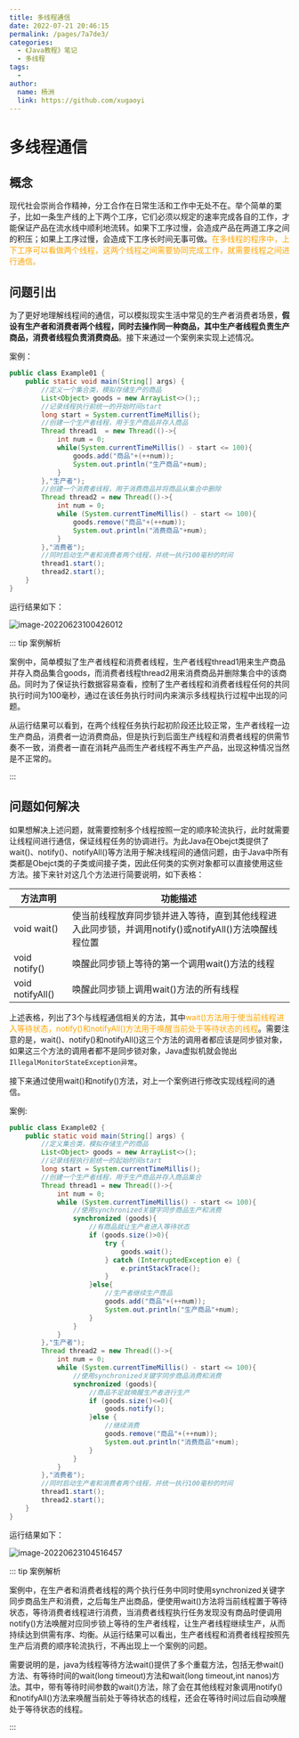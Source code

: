 ```yaml
---
title: 多线程通信
date: 2022-07-21 20:46:15
permalink: /pages/7a7de3/
categories:
  - 《Java教程》笔记
  - 多线程
tags:
  - 
author: 
  name: 杨洲
  link: https://github.com/xugaoyi
---
```

# 多线程通信

## 概念

现代社会崇尚合作精神，分工合作在日常生活和工作中无处不在。举个简单的栗子，比如一条生产线的上下两个工序，它们必须以规定的速率完成各自的工作，才能保证产品在流水线中顺利地流转。如果下工序过慢，会造成产品在两道工序之间的积压；如果上工序过慢，会造成下工序长时间无事可做。<span style="color:orange">在多线程的程序中，上下工序可以看做两个线程，这两个线程之间需要协同完成工作，就需要线程之间进行通信。</span>

## 问题引出

为了更好地理解线程间的通信，可以模拟现实生活中常见的生产者消费者场景，**假设有生产者和消费者两个线程，同时去操作同一种商品，其中生产者线程负责生产商品，消费者线程负责消费商品**。接下来通过一个案例来实现上述情况。

案例：

````java
public class Example01 {
    public static void main(String[] args) {
        //定义一个集合类，模拟存储生产的商品
        List<Object> goods = new ArrayList<>();;
        //记录线程执行前统一的开始时间start
        long start = System.currentTimeMillis();
        //创建一个生产者线程，用于生产商品并存入商品
        Thread thread1  = new Thread(()->{
            int num = 0;
            while(System.currentTimeMillis() - start <= 100){
                goods.add("商品"+(++num));
                System.out.println("生产商品"+num);
            }
        },"生产者");
        //创建一个消费者线程，用于消费商品并将商品从集合中删除
        Thread thread2 = new Thread(()->{
            int num = 0;
            while (System.currentTimeMillis() - start <= 100){
                goods.remove("商品"+(++num));
                System.out.println("消费商品"+num);
            }
        },"消费者");
        //同时启动生产者和消费者两个线程，并统一执行100毫秒的时间
        thread1.start();
        thread2.start();
    }
}
````

运行结果如下：

![image-20220623100426012](/JavaCore/img/Java/多线程/多线程-20.png)

::: tip 案例解析

案例中，简单模拟了生产者线程和消费者线程，生产者线程thread1用来生产商品并存入商品集合goods，而消费者线程thread2用来消费商品并删除集合中的该商品。同时为了保证执行数据容易查看，控制了生产者线程和消费者线程任何的共同执行时间为100毫秒，通过在该任务执行时间内来演示多线程执行过程中出现的问题。

从运行结果可以看到，在两个线程任务执行起初阶段还比较正常，生产者线程一边生产商品，消费者一边消费商品，但是执行到后面生产线程和消费者线程的供需节奏不一致，消费者一直在消耗产品而生产者线程不再生产产品，出现这种情况当然是不正常的。

:::

## 问题如何解决

如果想解决上述问题，就需要控制多个线程按照一定的顺序轮流执行，此时就需要让线程间进行通信，保证线程任务的协调进行。为此Java在Obejct类提供了wait()、notify()、notifyAll()等方法用于解决线程间的通信问题，由于Java中所有类都是Obejct类的子类或间接子类，因此任何类的实例对象都可以直接使用这些方法。接下来针对这几个方法进行简要说明，如下表格：

| 方法声明         | 功能描述                                                     |
| ---------------- | ------------------------------------------------------------ |
| void wait()      | 使当前线程放弃同步锁并进入等待，直到其他线程进入此同步锁，并调用notify()或notifyAll()方法唤醒线程位置 |
| void notify()    | 唤醒此同步锁上等待的第一个调用wait()方法的线程               |
| void notifyAll() | 唤醒此同步锁上调用wait()方法的所有线程                       |

上述表格，列出了3个与线程通信相关的方法，其中<span style="color:orange">wait()方法用于使当前线程进入等待状态，notify()和notifyAll()方法用于唤醒当前处于等待状态的线程</span>。需要注意的是，wait()、notify()和notifyAll()这三个方法的调用者都应该是同步锁对象，如果这三个方法的调用者都不是同步锁对象，Java虚拟机就会抛出`IllegalMonitorStateException异常`。

接下来通过使用wait()和notify()方法，对上一个案例进行修改实现线程间的通信。

案例:

````java
public class Example02 {
    public static void main(String[] args) {
        //定义集合类，模拟存储生产的商品
        List<Object> goods = new ArrayList<>();
        //记录线程执行前统一的起始时间start
        long start = System.currentTimeMillis();
        //创建一个生产者线程，用于生产商品并存入商品集合
        Thread thread1 = new Thread(()->{
            int num = 0;
            while (System.currentTimeMillis() - start <= 100){
                //使用synchronized关键字同步商品生产和消费
                synchronized (goods){
                    //有商品就让生产者进入等待状态
                    if (goods.size()>0){
                        try {
                            goods.wait();
                        } catch (InterruptedException e) {
                            e.printStackTrace();
                        }
                    }else{
                        //生产者继续生产商品
                        goods.add("商品"+(++num));
                        System.out.println("生产商品"+num);
                    }
                }
            }
        },"生产者");
        Thread thread2 = new Thread(()->{
            int num = 0;
            while (System.currentTimeMillis() - start <= 100){
                //使用synchronized关键字同步商品消费和消费
                synchronized (goods){
                    //商品不足就唤醒生产者进行生产
                    if (goods.size()<=0){
                        goods.notify();
                    }else {
                        //继续消费
                        goods.remove("商品"+(++num));
                        System.out.println("消费商品"+num);
                    }
                }
            }
        },"消费者");
        //同时启动生产者和消费者两个线程，并统一执行100毫秒的时间
        thread1.start();
        thread2.start();
    }
}
````

运行结果如下：

![image-20220623104516457](/JavaCore/img/Java/多线程/多线程-21.png)

::: tip 案例解析

案例中，在生产者和消费者线程的两个执行任务中同时使用synchronized关键字同步商品生产和消费，之后每生产出商品，便使用wait()方法将当前线程置于等待状态，等待消费者线程进行消费，当消费者线程执行任务发现没有商品时便调用notify()方法唤醒对应同步锁上等待的生产者线程，让生产者线程继续生产，从而持续达到供需有序、均衡。从运行结果可以看出，生产者线程和消费者线程按照先生产后消费的顺序轮流执行，不再出现上一个案例的问题。

需要说明的是，java为线程等待方法wait()提供了多个重载方法，包括无参wait()方法、有等待时间的wait(long timeout)方法和wait(long timeout,int nanos)方法。其中，带有等待时间参数的wait()方法，除了会在其他线程对象调用notify()和notifyAll()方法来唤醒当前处于等待状态的线程，还会在等待时间过后自动唤醒处于等待状态的线程。

:::
